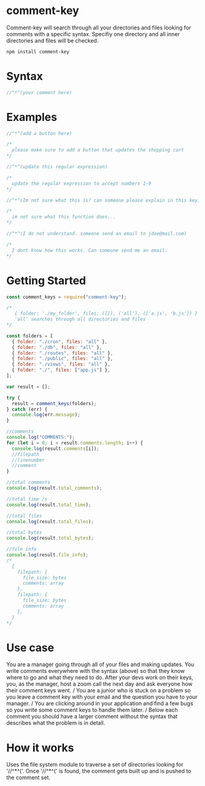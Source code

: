 # comment-key

Comment-key will search through all your directories and files looking for comments with a specific syntax. Specifiy one directory and all inner directories and files will be checked.

```sh
npm install comment-key
```

# Syntax

```js
//^*^(your comment here)
```

# Examples

```js
//^*^(add a button here)

/*
  please make sure to add a button that updates the shopping cart
*/

//^*^(update this regular expression)

/*
  update the regular expression to accept numbers 1-9
*/

//^*^(Im not sure what this is? can someone please explain in this key)

/*
  im not sure what this function does...
*/

//^*^(I do not understand. someone send an email to jdoe@mail.com)

/*
  I dont know how this works. Can someone send me an email.
*/
```

# Getting Started

```js
const comment_keys = require("comment-key");

/*
   { folder: './my_folder', files: ([]), ('all'), (['a.js', 'b.js']) }
   'all' searches through all directories and files
*/

const folders = [
  { folder: "./cron", files: "all" },
  { folder: "./db", files: "all" },
  { folder: "./routes", files: "all" },
  { folder: "./public", files: "all" },
  { folder: "./views", files: "all" },
  { folder: "./", files: ["app.js"] },
];

var result = [];

try {
  result = comment_keys(folders);
} catch (err) {
  console.log(err.message);
}

//comments
console.log("COMMENTS:");
for (let i = 0; i < result.comments.length; i++) {
  console.log(result.comments[i]);
  //filepath
  //linenumber
  //comment
}

//total comments
console.log(result.total_comments);

//total time /s
console.log(result.total_time);

//total files
console.log(result.total_files);

//total bytes
console.log(result.total_bytes);

//file info
console.log(result.file_info);
/*
  { 
    filepath: { 
      file_size: bytes 
      comments: array
    }, 
    filepath: { 
      file_size: bytes 
      comments: array
    },  
  }
*/
```

# Use case

You are a manager going through all of your files and making updates. You write comments everywhere with the syntax (above) so that they know where to go and what they need to do. After your devs work on their keys, you, as the manager, host a zoom call the next day and ask everyone how their comment keys went. / You are a junior who is stuck on a problem so you leave a comment key with your email and the question you have to your manager. / You are clicking around in your application and find a few bugs so you write some comment keys to handle them later. /
Below each comment you should have a larger comment without the syntax that describes what the problem is in detail.

# How it works

Uses the file system module to traverse a set of directories looking for '//^\*^('. Once '//^\*^(' is found, the comment gets built up and is pushed to the comment set.
